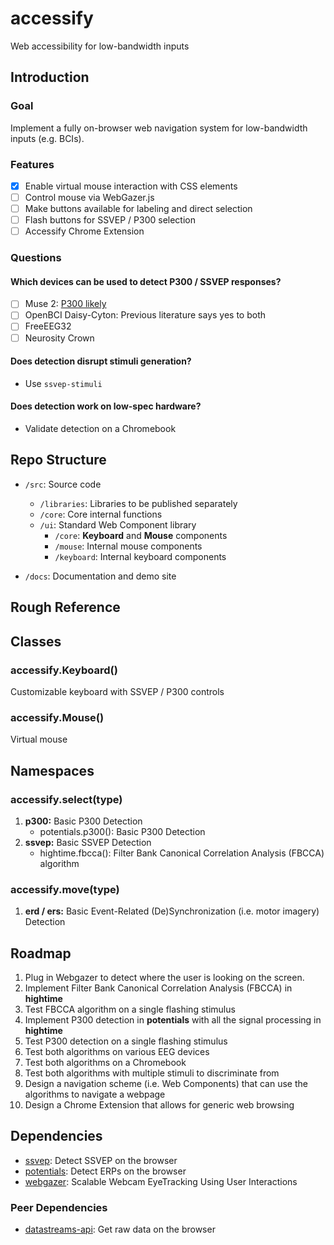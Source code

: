 # accessify
Web accessibility for low-bandwidth inputs

## Introduction
### Goal
Implement a fully on-browser web navigation system for low-bandwidth inputs (e.g. BCIs).

### Features
- [x] Enable virtual mouse interaction with CSS elements
- [ ] Control mouse via WebGazer.js
- [ ] Make buttons available for labeling and direct selection
- [ ] Flash buttons for SSVEP / P300 selection
- [ ] Accessify Chrome Extension

### Questions
#### Which devices can be used to detect P300 / SSVEP responses?
  - [ ] Muse 2: [P300 likely](https://neurotechx.github.io/eeg-notebooks/getting_started/available_notebooks.html)
  - [ ] OpenBCI Daisy-Cyton: Previous literature says yes to both
  - [ ] FreeEEG32
  - [ ] Neurosity Crown

#### Does detection disrupt stimuli generation?
- Use `ssvep-stimuli` 

#### Does detection work on low-spec hardware?
- Validate detection on a Chromebook

## Repo Structure
- `/src`: Source code
    - `/libraries`: Libraries to be published separately
    - `/core`: Core internal functions
    - `/ui`: Standard Web Component library
        - `/core`: **Keyboard** and **Mouse** components
        - `/mouse`: Internal mouse components
        - `/keyboard`: Internal keyboard components

- `/docs`: Documentation and demo site

## Rough Reference
## Classes
### accessify.Keyboard()
Customizable keyboard with SSVEP / P300 controls

### accessify.Mouse()
Virtual mouse

## Namespaces
### accessify.select(type)
1. **p300:** Basic P300 Detection
    - potentials.p300(): Basic P300 Detection
2. **ssvep:** Basic SSVEP Detection
    - hightime.fbcca(): Filter Bank Canonical Correlation Analysis (FBCCA) algorithm

### accessify.move(type)
1. **erd / ers:** Basic Event-Related (De)Synchronization (i.e. motor imagery) Detection

## Roadmap
1. Plug in Webgazer to detect where the user is looking on the screen.
2. Implement Filter Bank Canonical Correlation Analysis (FBCCA) in **hightime**
3. Test FBCCA algorithm on a single flashing stimulus
4. Implement P300 detection in **potentials** with all the signal processing in **hightime**
5. Test P300 detection on a single flashing stimulus
6. Test both algorithms on various EEG devices
7. Test both algorithms on a Chromebook
8. Test both algorithms with multiple stimuli to discriminate from
9. Design a navigation scheme (i.e. Web Components) that can use the algorithms to navigate a webpage
10. Design a Chrome Extension that allows for generic web browsing

## Dependencies
- [ssvep](https://github.com/brainsatplay/ssvep): Detect SSVEP on the browser
- [potentials](https://github.com/brainsatplay/potentials): Detect ERPs on the browser
- [webgazer](https://github.com/brownhci/WebGazer): Scalable Webcam EyeTracking Using User Interactions

### Peer Dependencies
- [datastreams-api](https://github.com/brainsatplay/datastreams-api): Get raw data on the browser
